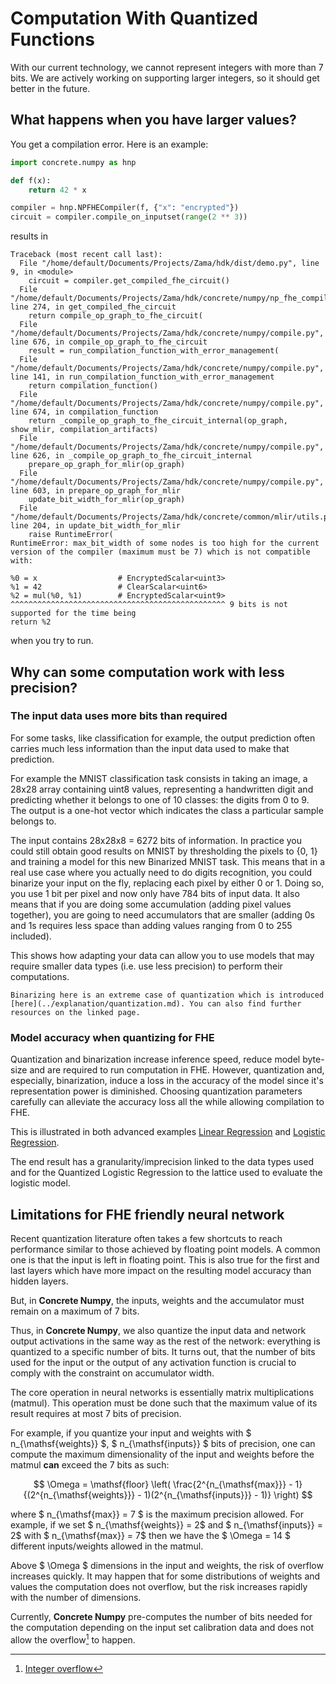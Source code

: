 # Computation With Quantized Functions

With our current technology, we cannot represent integers with more than 7 bits.
We are actively working on supporting larger integers, so it should get better in the future.

## What happens when you have larger values?

You get a compilation error. Here is an example:

<!--pytest-codeblocks:skip-->

```python
import concrete.numpy as hnp

def f(x):
    return 42 * x

compiler = hnp.NPFHECompiler(f, {"x": "encrypted"})
circuit = compiler.compile_on_inputset(range(2 ** 3))
```

results in

```
Traceback (most recent call last):
  File "/home/default/Documents/Projects/Zama/hdk/dist/demo.py", line 9, in <module>
    circuit = compiler.get_compiled_fhe_circuit()
  File "/home/default/Documents/Projects/Zama/hdk/concrete/numpy/np_fhe_compiler.py", line 274, in get_compiled_fhe_circuit
    return compile_op_graph_to_fhe_circuit(
  File "/home/default/Documents/Projects/Zama/hdk/concrete/numpy/compile.py", line 676, in compile_op_graph_to_fhe_circuit
    result = run_compilation_function_with_error_management(
  File "/home/default/Documents/Projects/Zama/hdk/concrete/numpy/compile.py", line 141, in run_compilation_function_with_error_management
    return compilation_function()
  File "/home/default/Documents/Projects/Zama/hdk/concrete/numpy/compile.py", line 674, in compilation_function
    return _compile_op_graph_to_fhe_circuit_internal(op_graph, show_mlir, compilation_artifacts)
  File "/home/default/Documents/Projects/Zama/hdk/concrete/numpy/compile.py", line 626, in _compile_op_graph_to_fhe_circuit_internal
    prepare_op_graph_for_mlir(op_graph)
  File "/home/default/Documents/Projects/Zama/hdk/concrete/numpy/compile.py", line 603, in prepare_op_graph_for_mlir
    update_bit_width_for_mlir(op_graph)
  File "/home/default/Documents/Projects/Zama/hdk/concrete/common/mlir/utils.py", line 204, in update_bit_width_for_mlir
    raise RuntimeError(
RuntimeError: max_bit_width of some nodes is too high for the current version of the compiler (maximum must be 7) which is not compatible with:

%0 = x                  # EncryptedScalar<uint3>
%1 = 42                 # ClearScalar<uint6>
%2 = mul(%0, %1)        # EncryptedScalar<uint9>
^^^^^^^^^^^^^^^^^^^^^^^^^^^^^^^^^^^^^^^^^^^^^^^^ 9 bits is not supported for the time being
return %2
```

when you try to run.

## Why can some computation work with less precision?

### The input data uses more bits than required

For some tasks, like classification for example, the output prediction often carries much less information than the input data used to make that prediction.

For example the MNIST classification task consists in taking an image, a 28x28 array containing uint8 values, representing a handwritten digit and predicting whether it belongs to one of 10 classes: the digits from 0 to 9. The output is a one-hot vector which indicates the class a particular sample belongs to.

The input contains 28x28x8 = 6272 bits of information. In practice you could still obtain good results on MNIST by thresholding the pixels to {0, 1} and training a model for this new Binarized MNIST task. This means that in a real use case where you actually need to do digits recognition, you could binarize your input on the fly, replacing each pixel by either 0 or 1. Doing so, you use 1 bit per pixel and now only have 784 bits of input data. It also means that if you are doing some accumulation (adding pixel values together), you are going to need accumulators that are smaller (adding 0s and 1s requires less space than adding values ranging from 0 to 255 included).

This shows how adapting your data can allow you to use models that may require smaller data types (i.e. use less precision) to perform their computations.

```{note}
Binarizing here is an extreme case of quantization which is introduced [here](../explanation/quantization.md). You can also find further resources on the linked page.
```

### Model accuracy when quantizing for FHE

Quantization and binarization increase inference speed, reduce model byte-size and are required to run computation in FHE. However, quantization and, especially, binarization, induce a loss in the accuracy of the model since it's representation power is diminished. Choosing quantization parameters carefully can alleviate the accuracy loss all the while allowing compilation to FHE.

This is illustrated in both advanced examples [Linear Regression](../advanced_examples/LinearRegression.ipynb) and [Logistic Regression](../advanced_examples/LogisticRegression.ipynb).

The end result has a granularity/imprecision linked to the data types used and for the Quantized Logistic Regression to the lattice used to evaluate the logistic model.

## Limitations for FHE friendly neural network

Recent quantization literature often takes a few shortcuts to reach performance similar to those achieved by floating point models. A common one is that the input is left in floating point. This is also true for the first and last layers which have more impact on the resulting model accuracy than hidden layers.

But, in **Concrete Numpy**, the inputs, weights and the accumulator must remain on a maximum of 7 bits.

Thus, in **Concrete Numpy**, we also quantize the input data and network output activations in the same way as the rest of the network: everything is quantized to a specific number of bits. It turns out, that the number of bits used for the input or the output of any activation function is crucial to comply with the constraint on accumulator width.

The core operation in neural networks is essentially matrix multiplications (matmul). This operation must be done such that the maximum value of its result requires at most 7 bits of precision.

For example, if you quantize your input and weights with $ n_{\mathsf{weights}} $, $ n_{\mathsf{inputs}} $  bits of precision, one can compute the maximum dimensionality of the input and weights before the matmul **can** exceed the 7 bits as such:

$$ \Omega = \mathsf{floor} \left( \frac{2^{n_{\mathsf{max}}} - 1}{(2^{n_{\mathsf{weights}}} - 1)(2^{n_{\mathsf{inputs}}} - 1)} \right) $$

where $ n_{\mathsf{max}} = 7 $ is the maximum precision allowed. For example, if we set $ n_{\mathsf{weights}} = 2$ and $ n_{\mathsf{inputs}} = 2$ with $ n_{\mathsf{max}} = 7$ then we have the $ \Omega = 14 $ different inputs/weights allowed in the matmul.

Above $ \Omega $ dimensions in the input and weights, the risk of overflow increases quickly. It may happen that for some distributions of weights and values the computation does not overflow, but the risk increases rapidly with the number of dimensions.

Currently, **Concrete Numpy** pre-computes the number of bits needed for the computation depending on the input set calibration data and does not allow the overflow[^1] to happen.

[^1]: [Integer overflow](https://en.wikipedia.org/wiki/Integer_overflow)

